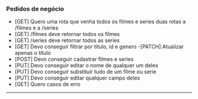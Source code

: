 ### Pedidos de negócio

- [GET] Quero uma rota que venha todos os filmes e series
  duas rotas a /filmes e a /series
- [GET] /filmes deve retornar todos os filmes
- [GET] /series deve retornar todos as series
- [GET] Devo conseguir filtrar por titulo, id e genero -[PATCH] Atualizar apenas o título
- [POST] Devo conseguir cadastrar filmes e series
- [PUT] Devo conseguir editar o nome de qualquer um deles
- [PUT] Devo conseguir substituir tudo de um filme ou serie
- [PUT] Devo conseguir editar qualquer campo deles
- [GET] Quero casos de erro

---
